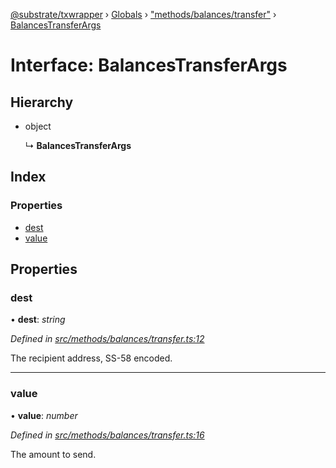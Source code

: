 [@substrate/txwrapper](../README.md) › [Globals](../globals.md) › ["methods/balances/transfer"](../modules/_methods_balances_transfer_.md) › [BalancesTransferArgs](_methods_balances_transfer_.balancestransferargs.md)

# Interface: BalancesTransferArgs

## Hierarchy

* object

  ↳ **BalancesTransferArgs**

## Index

### Properties

* [dest](_methods_balances_transfer_.balancestransferargs.md#dest)
* [value](_methods_balances_transfer_.balancestransferargs.md#value)

## Properties

###  dest

• **dest**: *string*

*Defined in [src/methods/balances/transfer.ts:12](https://github.com/paritytech/txwrapper/blob/123d47d/src/methods/balances/transfer.ts#L12)*

The recipient address, SS-58 encoded.

___

###  value

• **value**: *number*

*Defined in [src/methods/balances/transfer.ts:16](https://github.com/paritytech/txwrapper/blob/123d47d/src/methods/balances/transfer.ts#L16)*

The amount to send.
